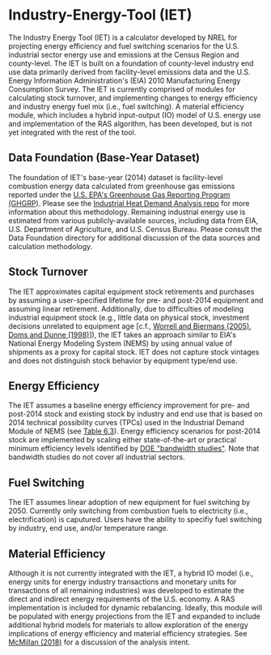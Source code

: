 # Industry-Energy-Tool (IET)
The Industry Energy Tool (IET) is a calculator developed by NREL for projecting energy efficiency and fuel switching scenarios for the U.S. industrial sector energy use and emissions at the Census Region and county-level. The IET is built on a foundation of county-level industry end use data primarily derived from facility-level emissions data and the U.S. Energy Information Administration's (EIA) 2010 Manufacturing Energy Consumption Survey.
The IET is currently comprised of modules for calculating stock turnover, and implementing changes to energy efficiency and industry energy fuel mix (i.e., fuel switching). A material efficiency module, which includes a hybrid input-output (IO) model of U.S. energy use and implementation of the RAS algorithm, has been developed, but is not yet integrated with the rest of the tool.

## Data Foundation (Base-Year Dataset)
The foundation of IET's base-year (2014) dataset is facility-level combustion energy data calculated from greenhouse gas emissions reported under the [U.S. EPA's Greenhouse Gas Reporting Program (GHGRP)](https://www.epa.gov/ghgreporting). Please see the [Industrial Heat Demand Analysis repo](https://github.com/NREL/Industrial-Heat-Demand-Analysis) for more information about this methodology. Remaining industrial energy use is estimated from various publicly-available sources, including data from EIA, U.S. Department of Agriculture, and U.S. Census Bureau. Please consult the Data Foundation directory for additional discussion of the data sources and calculation methodology.

## Stock Turnover
The IET approximates capital equipment stock retirements and purchases by assuming a user-specified lifetime for pre- and post-2014 equipment and assuming linear retirement. Additionally, due to difficulties of modeling industrial equipment stock (e.g., little data on physical stock, investment decisions unrelated to equipment age [c.f., [Worrell and Biermans (2005)](https://doi.org/10.1016/j.enpol.2003.10.017), [Doms and Dunne (1998)](https://doi.org/10.1006/redy.1998.0011)]), the IET takes an approach similar to EIA's National Energy Modeling System (NEMS) by using annual value of shipments as a proxy for capital stock. IET does not capture stock vintages and does not distinguish stock behavior by equipment type/end use.    

## Energy Efficiency
The IET assumes a baseline energy efficiency improvement for pre- and post-2014 stock and existing stock by industry and end use that is based on 2014 technical possibility curves (TPCs) used in the Industrial Demand Module of NEMS (see [Table 6.3](https://www.eia.gov/outlooks/archive/aeo14/assumptions/pdf/0554(2014).pdf)). Energy efficiency scenarios for post-2014 stock are implemented by scaling either state-of-the-art or practical minimum efficiency levels identified by [DOE "bandwidth studies"](https://www.energy.gov/eere/amo/energy-analysis-data-and-reports). Note that bandwidth studies do not cover all industrial sectors.

## Fuel Switching
The IET assumes linear adoption of new equipment for fuel switching by 2050. Currently only switching from combustion fuels to electricity (i.e., electrification) is caputured. Users have the ability to specifiy fuel switching by industry, end use, and/or temperature range.  

## Material Efficiency
Although it is not currently integrated with the IET, a hybrid IO model (i.e., energy units for energy industry transactions and monetary units for transactions of all remaining industries) was developed to estimate the direct and indirect energy requirements of the U.S. economy. A RAS implementation is included for dynamic rebalancing. Ideally, this module will be populated with energy projections from the IET and expanded to include additional hybrid models for materials to allow exploration of the energy implications of energy efficiency and material efficiency strategies. See [McMillan (2018)](https://www.nrel.gov/docs/fy18osti/70609.pdf) for a discussion of the analysis intent.  

